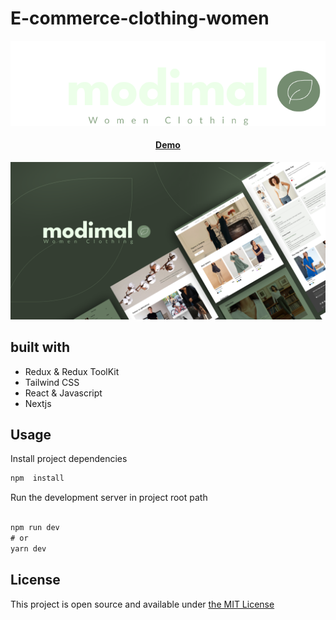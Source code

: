 

# E-commerce-clothing-women

<p align="center">
<img alt="EverShop Logo" src="./public/icon.png"/>
</p>


<h4 align="center">
    <a>
    <a href="">Demo</a>
</h4>

<p align="center">
<img alt="EverShop" width="950" src="./public/file-cover.png"/>
</p>



## built with

- Redux & Redux ToolKit
- Tailwind CSS
- React & Javascript
- Nextjs



## Usage

Install project dependencies

```jsx
npm  install
```

Run the development server in project root path

```jsx

npm run dev
# or
yarn dev
```


## License


This project is open source and available under [the MIT License](https://opensource.org/licenses/MIT)







